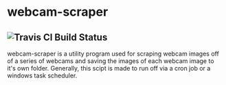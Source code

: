 # webcam-scraper
![Travis CI Build Status](http://travis-ci.org/K7MSH/webcam-scraper.svg?branch=master)
---

webcam-scraper is a utility program used for scraping webcam images off of a
series of webcams and saving the images of each webcam image to it's own
folder. Generally, this scipt is made to run off via a cron job or a windows
task scheduler.
